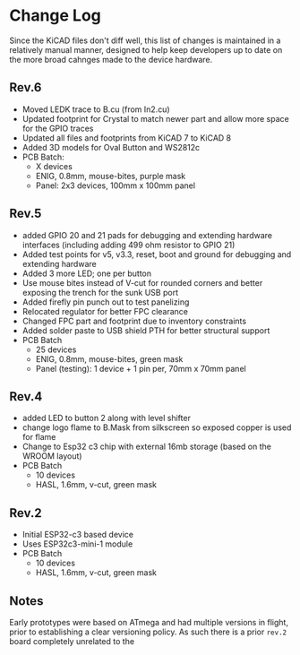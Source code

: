 Change Log
==========

Since the KiCAD files don't diff well, this list of changes
is maintained in a relatively manual manner, designed to help
keep developers up to date on the more broad cahnges made to
the device hardware.

Rev.6
-----

- Moved LEDK trace to B.cu (from In2.cu)
- Updated footprint for Crystal to match newer part and allow more space for the GPIO traces
- Updated all files and footprints from KiCAD 7 to KiCAD 8
- Added 3D models for Oval Button and WS2812c
- PCB Batch:
  - X devices
  - ENIG, 0.8mm, mouse-bites, purple mask
  - Panel: 2x3 devices, 100mm x 100mm panel

Rev.5
-----

- added GPIO 20 and 21 pads for debugging and extending hardware interfaces (including adding 499 ohm resistor to GPIO 21)
- Added test points for v5, v3.3, reset, boot and ground for debugging and extending hardware
- Added 3 more LED; one per button
- Use mouse bites instead of V-cut for rounded corners and better exposing the trench for the sunk USB port
- Added firefly pin punch out to test panelizing
- Relocated regulator for better FPC clearance
- Changed FPC part and footprint due to inventory constraints
- Added solder paste to USB shield PTH for better structural support
- PCB Batch
  - 25 devices
  - ENIG, 0.8mm, mouse-bites, green mask
  - Panel (testing): 1 device + 1 pin per, 70mm x 70mm panel

Rev.4
-----

- added LED to button 2 along with level shifter
- change logo flame to B.Mask from silkscreen so exposed copper is used for flame
- Change to Esp32 c3 chip with external 16mb storage (based on the WROOM layout)
- PCB Batch
  - 10 devices
  - HASL, 1.6mm, v-cut, green mask

Rev.2
-----

- Initial ESP32-c3 based device
- Uses ESP32c3-mini-1 module
- PCB Batch
  - 10 devices
  - HASL, 1.6mm, v-cut, green mask

Notes
-----

Early prototypes were based on ATmega and had multiple versions
in flight, prior to establishing a clear versioning policy. As
such there is a prior `rev.2` board completely unrelated to the
